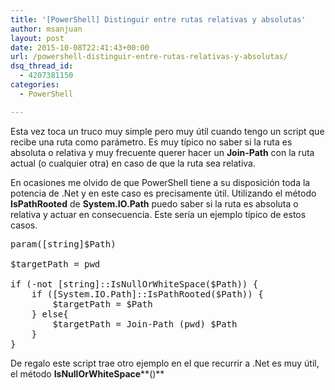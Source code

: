 ```yaml
---
title: '[PowerShell] Distinguir entre rutas relativas y absolutas'
author: msanjuan
layout: post
date: 2015-10-08T22:41:43+00:00
url: /powershell-distinguir-entre-rutas-relativas-y-absolutas/
dsq_thread_id:
  - 4207381150
categories:
  - PowerShell

---
```

Esta vez toca un truco muy simple pero muy útil cuando tengo un script que recibe una ruta como parámetro. Es muy típico no saber si la ruta es absoluta o relativa y muy frecuente querer hacer un **Join-Path** con la ruta actual (o cualquier otra) en caso de que la ruta sea relativa.

En ocasiones me olvido de que PowerShell tiene a su disposición toda la potencia de .Net y en este caso es precisamente útil. Utilizando el método **IsPathRooted** de **System.IO.Path** puedo saber si la ruta es absoluta o relativa y actuar en consecuencia. Este sería un ejemplo típico de estos casos.

<pre class="lang:ps decode:true">param([string]$Path) 

$targetPath = pwd

if (-not [string]::IsNullOrWhiteSpace($Path)) { 
	if ([System.IO.Path]::IsPathRooted($Path)) {
		$targetPath = $Path
	} else{
		$targetPath = Join-Path (pwd) $Path
	}
}</pre>

De regalo este script trae otro ejemplo en el que recurrir a .Net es muy útil, el método **IsNullOrWhiteSpace****()**